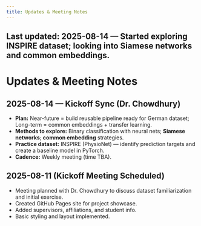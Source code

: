 ```yaml
---
title: Updates & Meeting Notes
---
```

Last updated: 2025-08-14 — Started exploring INSPIRE dataset; looking into Siamese networks and common embeddings.
---

# Updates & Meeting Notes

## 2025-08-14 — Kickoff Sync (Dr. Chowdhury)
- **Plan:** Near-future = build reusable pipeline ready for German dataset; Long-term = common embeddings + transfer learning.
- **Methods to explore:** Binary classification with neural nets; **Siamese networks**; **common embedding** strategies.
- **Practice dataset:** INSPIRE (PhysioNet) — identify prediction targets and create a baseline model in PyTorch.
- **Cadence:** Weekly meeting (time TBA).

## 2025-08-11 (Kickoff Meeting Scheduled)
- Meeting planned with Dr. Chowdhury to discuss dataset familiarization and initial exercise.
- Created GitHub Pages site for project showcase.
- Added supervisors, affiliations, and student info.
- Basic styling and layout implemented.
